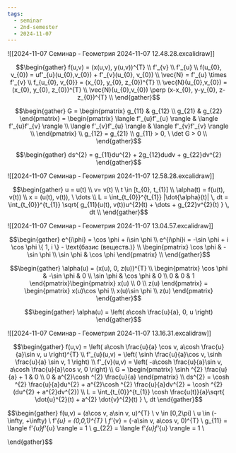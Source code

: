 ```yaml
---
tags:
  - seminar
  - 2nd-semester
  - 2024-11-07
---
```


![[2024-11-07 Семинар - Геометрия 2024-11-07 12.48.28.excalidraw]]

$$\begin{gather}
f(u,v) = (x(u,v), y(u,v))^{T} \\
f'_{v} \\
f'_{u} \\
f(u_{0}, v_{0}) = uf'_{u}(u_{0},v_{0}) + f'_{v}(u_{0}, v_{0}) \\
\vec{N} = f'_{u} \times f'_{v} \\
f_{u_{0}, v_{0}} = (x_{0}, y_{0}, z_{0})^{T} \\
\vec{N}(u_{0},v_{0}) = (x_{0}, y_{0}, z_{0})^{T} \\
\vec{N}(u_{0},v_{0}) \perp (x-x_{0}, y-y_{0}, z-z_{0})^{T} \\
\end{gather}$$

$$\begin{gather}
G = \begin{pmatrix}
g_{11} & g_{12} \\
g_{21} & g_{22}
\end{pmatrix} = \begin{pmatrix}
\langle f'_{u}f'_{u} \rangle & \langle f'_{u}f'_{v} \rangle \\
\langle f'_{v}f'_{u} \rangle & \langle f'_{v}f'_{v} \rangle \\
\end{pmatrix} \\
g_{12} = g_{21} \\
g_{11} > 0, \ \det G > 0 \\
\end{gather}$$

$$\begin{gather}
ds^{2} = g_{11}du^{2} + 2g_{12}dudv + g_{22}dv^{2}
\end{gather}$$

![[2024-11-07 Семинар - Геометрия 2024-11-07 12.58.28.excalidraw]]

$$\begin{gather}
u = u(t) \\
v=  v(t) \\
t \in [t_{0}, t_{1}] \\
\alpha(t) = f(u(t), v(t)) \\
x = (u(t), v(t)), \ \dots \\
L = \int_{t_{0}}^{t_{1}} |\dot{\alpha}(t)| \, dt = \int_{t_{0}}^{t_{1}} \sqrt{ g_{11}(u(t), v(t))u^{2}(t) + \dots + g_{22}v^{2}(t) } \, dt \\
\end{gather}$$

![[2024-11-07 Семинар - Геометрия 2024-11-07 13.04.57.excalidraw]]

$$\begin{gather}
e^{i\phi} = \cos \phi + i\sin \phi \\
e^{i\phi}i = -\sin \phi + i \cos \phi
\{ 1, i \} - \text{базис (веществ.)} \\
\begin{pmatrix}
\cos \phi & -\sin \phi \\
\sin \phi & \cos \phi
\end{pmatrix} \\
\end{gather}$$

$$\begin{gather}
\alpha(u) = (x(u), 0, z(u))^{T} \\
\begin{pmatrix}
\cos \phi & -\sin \phi & 0 \\
\sin \phi & \cos \phi & 0 \\
0 & 0 & 1
\end{pmatrix}\begin{pmatrix}
x(u) \\
0 \\
z(u)
\end{pmatrix} = \begin{pmatrix}
x(u)\cos \phi \\
x(u)\sin \phi \\
z(u)
\end{pmatrix}
\end{gather}$$

$$\begin{gather}
\alpha(u) = \left( a\cosh \frac{u}{a}, 0, u \right)
\end{gather}$$

![[2024-11-07 Семинар - Геометрия 2024-11-07 13.16.31.excalidraw]]

$$\begin{gather}
f(u,v) = \left( a\cosh \frac{u}{a} \cos v, a\cosh \frac{u}{a}\sin v, u \right)^{T} \\
f'_{u}(u,v) = \left( \sinh \frac{u}{a}\cos v, \sinh \frac{u}{a} \sin v, 1 \right) \\
f'_{v}(u,v) = \left( -a\cosh \frac{u}{a}\sin v, a\cosh \frac{u}{a}\cos v, 0 \right) \\
G = \begin{pmatrix}
\sinh ^{2} \frac{u}{a} + 1 & 0 \\
0 & a^{2}\cosh ^{2} \frac{u}{a}
\end{pmatrix} \\
ds^{2} = \cosh ^{2} \frac{u}{a}du^{2} + a^{2}\cosh ^{2} \frac{u}{a}dv^{2} = \cosh ^{2} (du^{2} + a^{2}dv^{2}) \\
L = \int_{t_{0}}^{t_{1}} \cosh \frac{u(t)}{a}\sqrt{ \dot{u}^{2}(t) + a^{2} \dot{v}^{2}(t) } \, dt
\end{gather}$$

$$\begin{gather}
f(u,v) = (a\cos v, a\sin v, u)^{T} \\
v \in [0,2\pi] \\
u \in (-\infty, +\infty) \\
f'_{u} = (0,0,1)^{T} \\
f'_{v} = (-a\sin v, a\cos v, 0)^{T} \\
g_{11} = \langle f'_{u}f'_{u} \rangle = 1 \\
g_{22} = \langle f'_{u}f'_{u} \rangle = 1 \\

\end{gather}$$